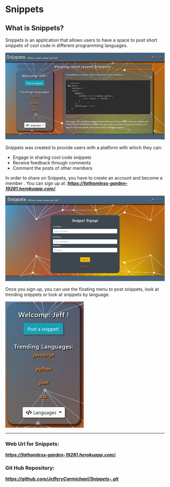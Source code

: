 # Snippets

## What is Snippets?

Snippets is an application that allows users to have a space to post short snippets of cool code in different programming languages.

![Snippets Main Screen](/public/images/Snippets_main.jpg)

Snippets was created to provide users with a platform with which they can:
* Engage in sharing cool code snippets
* Receive feedback through comments
* Comment the posts of other members


In order to share on Snippets, you have to create an account and become a member .   You can sign up at: **_https://fathomless-garden-19281.herokuapp.com/._**

![Snippets log Screen](/public/images/snippets_signup.jpg)


Once you sign up, you can use the floating menu to post snippets, look at trending snippets or look at snippets by language.

![Snippets log Screen](/public/images/snippets_menu.jpg)


---


### Web Url for Snippets:
**_https://fathomless-garden-19281.herokuapp.com/._**

### Git Hub Repository:

**_https://github.com/JefferyCarmichael/Snippets-.git_**

